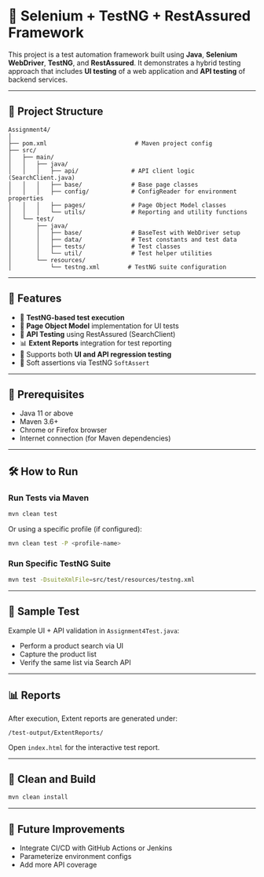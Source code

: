 
# 📘 Selenium + TestNG + RestAssured Framework

This project is a test automation framework built using **Java**, **Selenium WebDriver**, **TestNG**, and **RestAssured**. It demonstrates a hybrid testing approach that includes **UI testing** of a web application and **API testing** of backend services.

---

## 📁 Project Structure

```
Assignment4/
│
├── pom.xml                         # Maven project config
├── src/
│   ├── main/
│   │   ├── java/
│   │   │   ├── api/               # API client logic (SearchClient.java)
│   │   │   ├── base/              # Base page classes
│   │   │   ├── config/            # ConfigReader for environment properties
│   │   │   ├── pages/             # Page Object Model classes
│   │   │   └── utils/             # Reporting and utility functions
│   └── test/
│       ├── java/
│       │   ├── base/              # BaseTest with WebDriver setup
│       │   ├── data/              # Test constants and test data
│       │   ├── tests/             # Test classes
│       │   └── util/              # Test helper utilities
│       └── resources/
│           └── testng.xml        # TestNG suite configuration
```

---

## 🚀 Features

- 🧪 **TestNG-based test execution**
- 🧩 **Page Object Model** implementation for UI tests
- 🔗 **API Testing** using RestAssured (SearchClient)
- 📊 **Extent Reports** integration for test reporting
- 🔁 Supports both **UI and API regression testing**
- 🧷 Soft assertions via TestNG `SoftAssert`

---

## 🔧 Prerequisites

- Java 11 or above
- Maven 3.6+
- Chrome or Firefox browser
- Internet connection (for Maven dependencies)

---

## 🛠️ How to Run

### Run Tests via Maven

```bash
mvn clean test
```

Or using a specific profile (if configured):

```bash
mvn clean test -P <profile-name>
```

### Run Specific TestNG Suite

```bash
mvn test -DsuiteXmlFile=src/test/resources/testng.xml
```

---

## 📄 Sample Test

Example UI + API validation in `Assignment4Test.java`:
- Perform a product search via UI
- Capture the product list
- Verify the same list via Search API

---

## 📊 Reports

After execution, Extent reports are generated under:

```
/test-output/ExtentReports/
```

Open `index.html` for the interactive test report.

---

## 🧹 Clean and Build

```bash
mvn clean install
```

---

## 🧩 Future Improvements
- Integrate CI/CD with GitHub Actions or Jenkins
- Parameterize environment configs
- Add more API coverage
